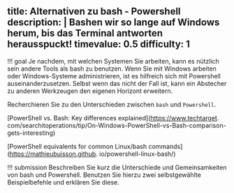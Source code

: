 title: Alternativen zu bash - Powershell
description: |
  Bashen wir so lange auf Windows herum, bis das Terminal antworten herausspuckt!
timevalue: 0.5
difficulty: 1
---
!!! goal
    Je nachdem, mit welchen Systemen Sie arbeiten, kann es nützlich sein andere Tools als bash zu 
    benutzen. Wenn Sie mit Windows arbeiten oder Windows-Systeme administrieren, ist es hilfreich 
    sich mit Powershell auseinanderzusetzen. Selbst wenn das nicht der Fall ist, kann ein 
    Abstecher zu anderen Werkzeugen den eigenen Horizont erweitern.

Recherchieren Sie zu den Unterschieden zwischen `bash` und `Powershell`. 

[//]: # (TODO: Mehr Aufgabentext nötig?)

[PowerShell vs. Bash: Key differences explained](https://www.techtarget.
com/searchitoperations/tip/On-Windows-PowerShell-vs-Bash-comparison-gets-interesting)  

[PowerShell equivalents for common Linux/bash commands](https://mathieubuisson.github.
io/powershell-linux-bash/) 

!!! submission 
    Beschreiben Sie kurz die Unterschiede und Gemeinsamkeiten von bash und Powershell. Benutzen 
    Sie hierzu zwei selbstgewählte Beispielbefehle und erklären Sie diese. 